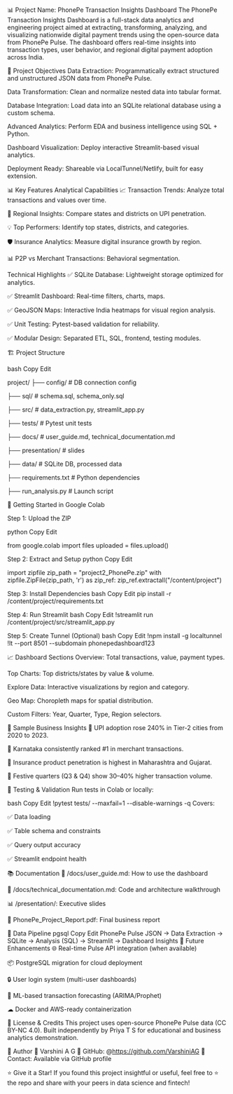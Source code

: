 📊 Project Name: PhonePe Transaction Insights Dashboard
The PhonePe Transaction Insights Dashboard is a full-stack data analytics and engineering project aimed at extracting, transforming, analyzing, and visualizing nationwide digital payment trends using the open-source data from PhonePe Pulse. The dashboard offers real-time insights into transaction types, user behavior, and regional digital payment adoption across India.

🎯 Project Objectives
Data Extraction: Programmatically extract structured and unstructured JSON data from PhonePe Pulse.

Data Transformation: Clean and normalize nested data into tabular format.

Database Integration: Load data into an SQLite relational database using a custom schema.

Advanced Analytics: Perform EDA and business intelligence using SQL + Python.

Dashboard Visualization: Deploy interactive Streamlit-based visual analytics.

Deployment Ready: Shareable via LocalTunnel/Netlify, built for easy extension.

📊 Key Features
Analytical Capabilities
📈 Transaction Trends: Analyze total transactions and values over time.

🧭 Regional Insights: Compare states and districts on UPI penetration.

💡 Top Performers: Identify top states, districts, and categories.

🛡 Insurance Analytics: Measure digital insurance growth by region.

📊 P2P vs Merchant Transactions: Behavioral segmentation.

Technical Highlights
✅ SQLite Database: Lightweight storage optimized for analytics.

✅ Streamlit Dashboard: Real-time filters, charts, maps.

✅ GeoJSON Maps: Interactive India heatmaps for visual region analysis.

✅ Unit Testing: Pytest-based validation for reliability.

✅ Modular Design: Separated ETL, SQL, frontend, testing modules.

🏗 Project Structure

bash
Copy
Edit

project/
├── config/                   # DB connection config

├── sql/                      # schema.sql, schema_only.sql

├── src/                      # data_extraction.py, streamlit_app.py

├── tests/                    # Pytest unit tests

├── docs/                     # user_guide.md, technical_documentation.md

├── presentation/             # slides

├── data/                     # SQLite DB, processed data

├── requirements.txt          # Python dependencies

├── run_analysis.py           # Launch script

🚀 Getting Started in Google Colab

Step 1: Upload the ZIP

python
Copy
Edit

from google.colab import files
uploaded = files.upload()

Step 2: Extract and Setup
python
Copy
Edit

import zipfile
zip_path = "project2_PhonePe.zip"
with zipfile.ZipFile(zip_path, 'r') as zip_ref:
    zip_ref.extractall("/content/project")
    
Step 3: Install Dependencies
bash
Copy
Edit
pip install -r /content/project/requirements.txt

Step 4: Run Streamlit
bash
Copy
Edit
!streamlit run /content/project/src/streamlit_app.py

Step 5: Create Tunnel (Optional)
bash
Copy
Edit
!npm install -g localtunnel
!lt --port 8501 --subdomain phonepedashboard123

📈 Dashboard Sections
Overview: Total transactions, value, payment types.

Top Charts: Top districts/states by value & volume.

Explore Data: Interactive visualizations by region and category.

Geo Map: Choropleth maps for spatial distribution.

Custom Filters: Year, Quarter, Type, Region selectors.

🔬 Sample Business Insights
📌 UPI adoption rose 240% in Tier-2 cities from 2020 to 2023.

📌 Karnataka consistently ranked #1 in merchant transactions.

📌 Insurance product penetration is highest in Maharashtra and Gujarat.

📌 Festive quarters (Q3 & Q4) show 30–40% higher transaction volume.

🧪 Testing & Validation
Run tests in Colab or locally:

bash
Copy
Edit
!pytest tests/ --maxfail=1 --disable-warnings -q
Covers:

✅ Data loading

✅ Table schema and constraints

✅ Query output accuracy

✅ Streamlit endpoint health

📚 Documentation
📘 /docs/user_guide.md: How to use the dashboard

📘 /docs/technical_documentation.md: Code and architecture walkthrough

📊 /presentation/: Executive slides

📝 PhonePe_Project_Report.pdf: Final business report

🔄 Data Pipeline
pgsql
Copy
Edit
PhonePe Pulse JSON → Data Extraction → SQLite → Analysis (SQL) → Streamlit → Dashboard Insights
🔮 Future Enhancements
🌐 Real-time Pulse API integration (when available)

📦 PostgreSQL migration for cloud deployment

🔒 User login system (multi-user dashboards)

🤖 ML-based transaction forecasting (ARIMA/Prophet)

☁ Docker and AWS-ready containerization

📄 License & Credits
This project uses open-source PhonePe Pulse data (CC BY-NC 4.0). Built independently by Priya T S for educational and business analytics demonstration.

🙋 Author
👩 Varshini A G
🔗 GitHub: @https://github.com/VarshiniAG
📧 Contact: Available via GitHub profile

⭐ Give it a Star!
If you found this project insightful or useful, feel free to ⭐ the repo and share with your peers in data science and fintech!
